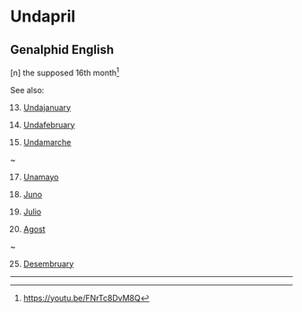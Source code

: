 # Undapril
## Genalphid English

[n] the supposed 16th month[^1]

[^1]: <https://youtu.be/FNrTc8DvM8Q>

See also:

13. [Undajanuary](undajanuary.md)

14. [Undafebruary](undafebruary.md)

15. [Undamarche](undamarche.md)

~

17. [Unamayo](unamayo.md)

18. [Juno](juno.md)

19. [Julio](julio.md)

20. [Agost](agost.md)

~

25. [Desembruary](desembruary.md)

---
